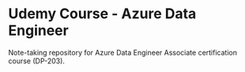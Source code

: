 # Udemy Course - Azure Data Engineer

Note-taking repository for Azure Data Engineer Associate certification course (DP-203).



